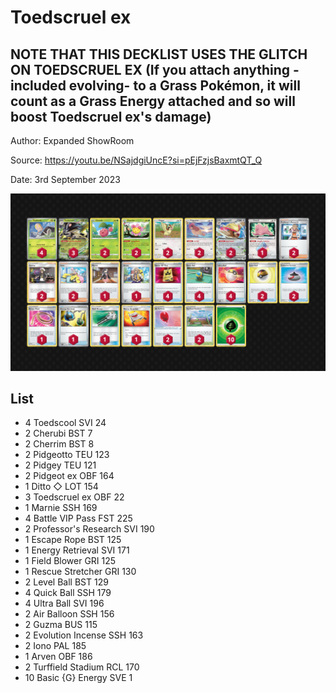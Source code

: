 # Toedscruel ex

## NOTE THAT THIS DECKLIST USES THE GLITCH ON TOEDSCRUEL EX (If you attach anything -included evolving- to a Grass Pokémon, it will count as a Grass Energy attached and so will boost Toedscruel ex's damage)

Author: Expanded ShowRoom

Source: <https://youtu.be/NSajdgiUncE?si=pEjFzjsBaxmtQT_Q>

Date: 3rd September 2023

![decklist](../../images/OBF/Toedscruel%20ex/1-%20Toedscruel%20ex.png)

## List

* 4 Toedscool SVI 24
* 2 Cherubi BST 7
* 2 Cherrim BST 8
* 2 Pidgeotto TEU 123
* 2 Pidgey TEU 121
* 2 Pidgeot ex OBF 164
* 1 Ditto ◇ LOT 154
* 3 Toedscruel ex OBF 22
* 1 Marnie SSH 169
* 4 Battle VIP Pass FST 225
* 2 Professor's Research SVI 190
* 1 Escape Rope BST 125
* 1 Energy Retrieval SVI 171
* 1 Field Blower GRI 125
* 1 Rescue Stretcher GRI 130
* 2 Level Ball BST 129
* 4 Quick Ball SSH 179
* 4 Ultra Ball SVI 196
* 2 Air Balloon SSH 156
* 2 Guzma BUS 115
* 2 Evolution Incense SSH 163
* 2 Iono PAL 185
* 1 Arven OBF 186
* 2 Turffield Stadium RCL 170
* 10 Basic {G} Energy SVE 1
